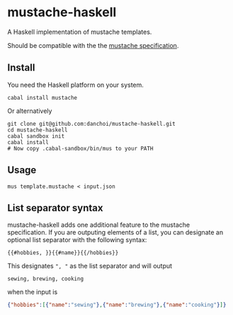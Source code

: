 # mustache-haskell

A Haskell implementation of mustache templates.

Should be compatible with the the [mustache
specification](http://mustache.github.io/mustache.5.html).


## Install

You need the Haskell platform on your system.

```
cabal install mustache
```

Or alternatively

``` 
git clone git@github.com:danchoi/mustache-haskell.git
cd mustache-haskell
cabal sandbox init
cabal install
# Now copy .cabal-sandbox/bin/mus to your PATH
```

## Usage

```
mus template.mustache < input.json
```


## List separator syntax

mustache-haskell adds one additional feature to the mustache specification.  If
you are outputing elements of a list, you can designate an optional list
separator with the following syntax:


```
{{#hobbies, }}{{#name}}{{/hobbies}}
```

This designates `", "` as the list separator and will output

```
sewing, brewing, cooking
```

when the input is 

```json
{"hobbies":[{"name":"sewing"},{"name":"brewing"},{"name":"cooking"}]}
```

